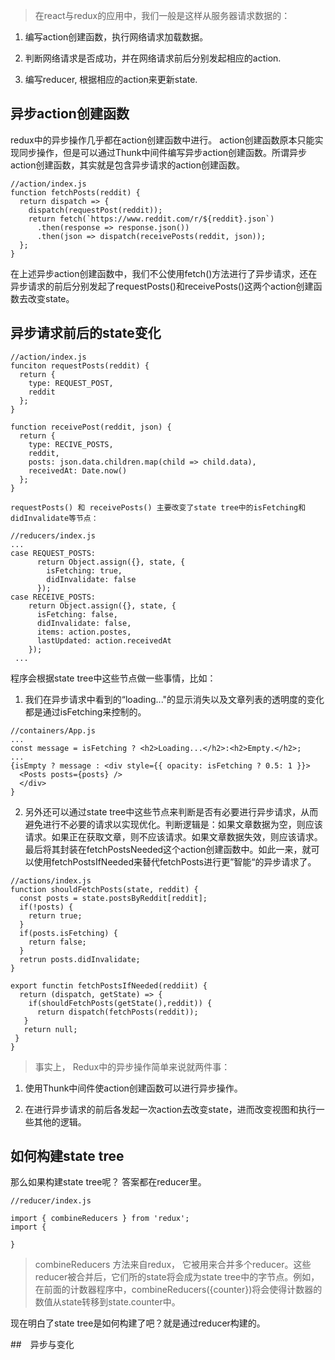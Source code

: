 > 在react与redux的应用中，我们一般是这样从服务器请求数据的：

1. 编写action创建函数，执行网络请求加载数据。

2. 判断网络请求是否成功，并在网络请求前后分别发起相应的action.

3. 编写reducer, 根据相应的action来更新state.


## 异步action创建函数

redux中的异步操作几乎都在action创建函数中进行。 action创建函数原本只能实现同步操作，但是可以通过Thunk中间件编写异步action创建函数。所谓异步action创建函数，其实就是包含异步请求的action创建函数。

```
//action/index.js
function fetchPosts(reddit) {
  return dispatch => {
    dispatch(requestPost(reddit));
    return fetch(`https://www.reddit.com/r/${reddit}.json`)
      .then(response => response.json())
      .then(json => dispatch(receivePosts(reddit, json));
  };
}

```

在上述异步action创建函数中，我们不公使用fetch()方法进行了异步请求，还在异步请求的前后分别发起了requestPosts()和receivePosts()这两个action创建函数去改变state。

## 异步请求前后的state变化

```
//action/index.js
funciton requestPosts(reddit) {
  return {
    type: REQUEST_POST,
    reddit
  };
}

function receivePost(reddit, json) {
  return {
    type: RECIVE_POSTS,
    reddit,
    posts: json.data.children.map(child => child.data),
    receivedAt: Date.now()
  };
}

requestPosts() 和 receivePosts() 主要改变了state tree中的isFetching和didInvalidate等节点：
```

```
//reducers/index.js
...
case REQUEST_POSTS:
      return Object.assign({}, state, {
        isFetching: true,
        didInvalidate: false
      });
case RECEIVE_POSTS:
    return Object.assign({}, state, {
      isFetching: false,
      didInvalidate: false,
      items: action.postes,
      lastUpdated: action.receivedAt
    });
 ...
```

程序会根据state tree中这些节点做一些事情，比如：

1. 我们在异步请求中看到的“loading..."的显示消失以及文章列表的透明度的变化都是通过isFetching来控制的。

```
//containers/App.js
...
const message = isFetching ? <h2>Loading...</h2>:<h2>Empty.</h2>;
...
{isEmpty ? message : <div style={{ opacity: isFetching ? 0.5: 1 }}>
  <Posts posts={posts} />
  </div>
}
```

2. 另外还可以通过state tree中这些节点来判断是否有必要进行异步请求，从而避免进行不必要的请求以实现优化。判断逻辑是：如果文章数据为空，则应该请求。如果正在获取文章，则不应该请求。如果文章数据失效，则应该请求。最后将其封装在fetchPostsNeeded这个action创建函数中。如此一来，就可以使用fetchPostsIfNeeded来替代fetchPosts进行更”智能“的异步请求了。

```
//actions/index.js
function shouldFetchPosts(state, reddit) {
  const posts = state.postsByReddit[reddit];
  if(!posts) {
    return true;
  }
  if(posts.isFetching) {
    return false;
  }
  retrun posts.didInvalidate;
}

export functin fetchPostsIfNeeded(reddiit) {
  return (dispatch, getState) => {
    if(shouldFetchPosts(getState(),reddit)) {
      return dispatch(fetchPosts(reddit));
   }
   return null;
 }
}
```

> 事实上， Redux中的异步操作简单来说就两件事：

1. 使用Thunk中间件使action创建函数可以进行异步操作。

2. 在进行异步请求的前后各发起一次action去改变state，进而改变视图和执行一些其他的逻辑。

## 如何构建state tree

那么如果构建state tree呢？ 答案都在reducer里。

```
//reducer/index.js

import { combineReducers } from 'redux';
import {

}
```

> combineReducers 方法来自redux， 它被用来合并多个reducer。这些reducer被合并后，它们所的state将会成为state tree中的字节点。例如，在前面的计数器程序中，combineReducers({counter})将会使得计数器的数值从state转移到state.counter中。

现在明白了state tree是如何构建了吧？就是通过reducer构建的。

##　异步与变化

